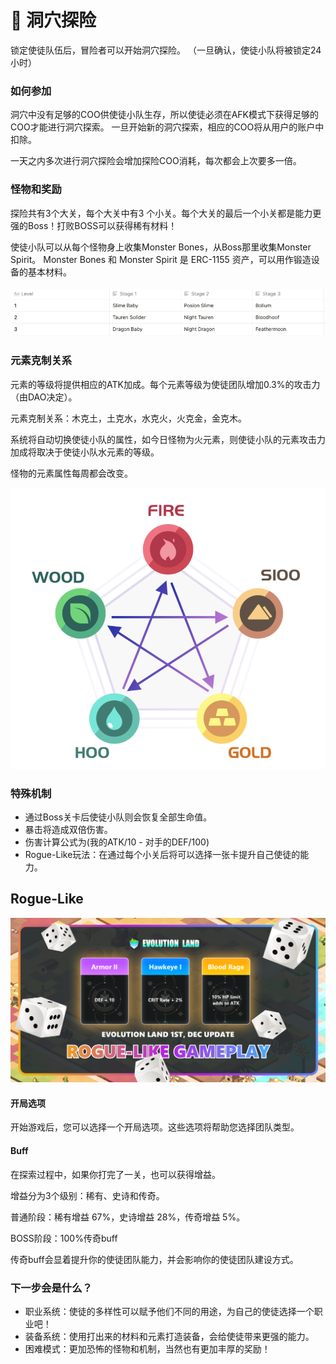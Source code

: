 # 🚩 洞穴探险

锁定使徒队伍后，冒险者可以开始洞穴探险。 （一旦确认，使徒小队将被锁定24小时）

### 如何参加

洞穴中没有足够的COO供使徒小队生存，所以使徒必须在AFK模式下获得足够的COO才能进行洞穴探索。 一旦开始新的洞穴探索，相应的COO将从用户的账户中扣除。

&#x20;一天之内多次进行洞穴探险会增加探险COO消耗，每次都会上次要多一倍。

### 怪物和奖励

探险共有3个大关，每个大关中有3 个小关。每个大关的最后一个小关都是能力更强的Boss！打败BOSS可以获得稀有材料！&#x20;

使徒小队可以从每个怪物身上收集Monster Bones，从Boss那里收集Monster Spirit。 Monster Bones 和 Monster Spirit 是 ERC-1155 资产，可以用作锻造设备的基本材料。

![](../.gitbook/assets/image.png)

### 元素克制关系

元素的等级将提供相应的ATK加成。每个元素等级为使徒团队增加0.3%的攻击力（由DAO决定）。&#x20;

元素克制关系：木克土，土克水，水克火，火克金，金克木。

系统将自动切换使徒小队的属性，如今日怪物为火元素，则使徒小队的元素攻击力加成将取决于使徒小队水元素的等级。

&#x20;怪物的元素属性每周都会改变。

![](<../.gitbook/assets/image (17).png>)

### 特殊机制

* 通过Boss关卡后使徒小队则会恢复全部生命值。
* 暴击将造成双倍伤害。
* 伤害计算公式为(我的ATK/10 - 对手的DEF/100)
* Rogue-Like玩法：在通过每个小关后将可以选择一张卡提升自己使徒的能力。

## Rogue-Like <a href="#aa06" id="aa06"></a>

![](<../.gitbook/assets/Twitter 2的副本.png>)

#### 开局选项

开始游戏后，您可以选择一个开局选项。这些选项将帮助您选择团队类型。

#### Buff <a href="#eb8a" id="eb8a"></a>

在探索过程中，如果你打完了一关，也可以获得增益。

增益分为3个级别：稀有、史诗和传奇。

普通阶段：稀有增益 67%，史诗增益 28%，传奇增益 5%。

BOSS阶段：100%传奇buff

传奇buff会显着提升你的使徒团队能力，并会影响你的使徒团队建设方式。

### 下一步会是什么？

* 职业系统：使徒的多样性可以赋予他们不同的用途，为自己的使徒选择一个职业吧！
* 装备系统：使用打出来的材料和元素打造装备，会给使徒带来更强的能力。
* 困难模式：更加恐怖的怪物和机制，当然也有更加丰厚的奖励！
